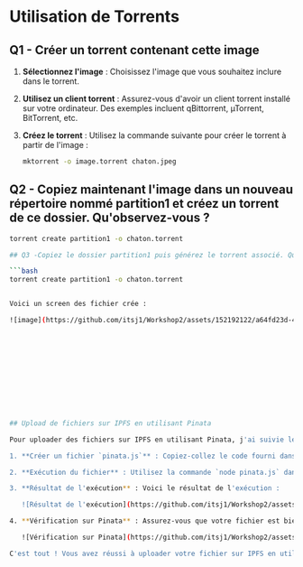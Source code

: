 # Utilisation de Torrents

## Q1 - Créer un torrent contenant cette image

1. **Sélectionnez l'image** : Choisissez l'image que vous souhaitez inclure dans le torrent.

2. **Utilisez un client torrent** : Assurez-vous d'avoir un client torrent installé sur votre ordinateur. Des exemples incluent qBittorrent, µTorrent, BitTorrent, etc.

3. **Créez le torrent** : Utilisez la commande suivante pour créer le torrent à partir de l'image :
   ```bash
   mktorrent -o image.torrent chaton.jpeg


## Q2 - Copiez maintenant l'image dans un nouveau répertoire nommé partition1 et créez un torrent de ce dossier. Qu'observez-vous ?

```bash
torrent create partition1 -o chaton.torrent

## Q3 -Copiez le dossier partition1 puis générez le torrent associé. Qu'observez-vous ?

```bash
torrent create partition1 -o chaton.torrent


Voici un screen des fichier crée : 

![image](https://github.com/itsj1/Workshop2/assets/152192122/a64fd23d-4968-4bf6-a074-f4f7663589da)












## Upload de fichiers sur IPFS en utilisant Pinata

Pour uploader des fichiers sur IPFS en utilisant Pinata, j'ai suivie les étapes suivantes :

1. **Créer un fichier `pinata.js`** : Copiez-collez le code fourni dans un nouveau fichier nommé `pinata.js`.

2. **Exécution du fichier** : Utilisez la commande `node pinata.js` dans votre terminal pour exécuter le fichier `pinata.js`.

3. **Résultat de l'exécution** : Voici le résultat de l'exécution :

   ![Résultat de l'exécution](https://github.com/itsj1/Workshop2/assets/152192122/a875840d-8fd7-439d-b156-f0a827d2d2a5)

4. **Vérification sur Pinata** : Assurez-vous que votre fichier est bien apparu sur Pinata en consultant votre compte :

   ![Vérification sur Pinata](https://github.com/itsj1/Workshop2/assets/152192122/cbbbca3a-48a7-45f8-aade-1347d33014cc)

C'est tout ! Vous avez réussi à uploader votre fichier sur IPFS en utilisant Pinata.
